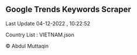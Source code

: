 

## Google Trends Keywords Scraper 
 
Last Update 04-12-2022 , 10:22:52

Country List :
VIETNAM.json



© Abdul Muttaqin 
